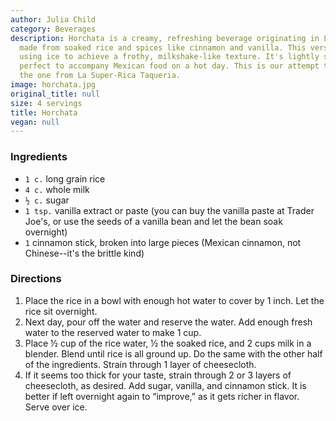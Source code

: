 ```yaml
---
author: Julia Child
category: Beverages
description: Horchata is a creamy, refreshing beverage originating in Latin America,
  made from soaked rice and spices like cinnamon and vanilla. This version is dairy-free,
  using ice to achieve a frothy, milkshake-like texture. It's lightly sweetened and
  perfect to accompany Mexican food on a hot day. This is our attempt to replicate
  the one from La Super-Rica Taqueria.
image: horchata.jpg
original_title: null
size: 4 servings
title: Horchata
vegan: null
---
```

### Ingredients

* `1 c.` long grain rice
* `4 c.` whole milk
* `½ c.` sugar
* `1 tsp.` vanilla extract or paste (you can buy the vanilla paste at Trader Joe's, or use the seeds of a vanilla bean and let the bean soak overnight)
* `1` cinnamon stick, broken into large pieces (Mexican cinnamon, not Chinese--it's the brittle kind)

### Directions

1. Place the rice in a bowl with enough hot water to cover by 1 inch. Let the rice sit overnight.
2. Next day, pour off the water and reserve the water. Add enough fresh water to the reserved water to make 1 cup.
3. Place ½ cup of the rice water, ½ the soaked rice, and 2 cups milk in a blender. Blend until rice is all ground up. Do the same with the other half of the ingredients. Strain through 1 layer of cheesecloth.
4. If it seems too thick for your taste, strain through 2 or 3 layers of cheesecloth, as desired. Add sugar, vanilla, and cinnamon stick. It is better if left overnight again to “improve,” as it gets richer in flavor. Serve over ice.